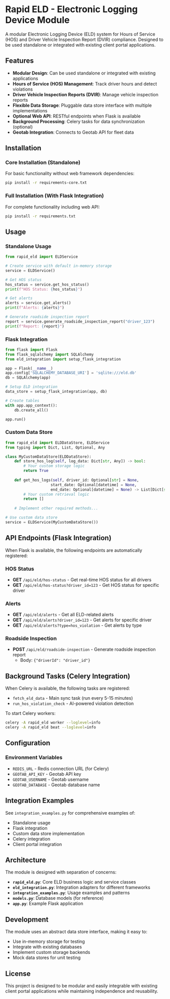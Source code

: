 # Rapid ELD - Electronic Logging Device Module

A modular Electronic Logging Device (ELD) system for Hours of Service (HOS) and Driver Vehicle Inspection Report (DVIR) compliance. Designed to be used standalone or integrated with existing client portal applications.

## Features

- **Modular Design**: Can be used standalone or integrated with existing applications
- **Hours of Service (HOS) Management**: Track driver hours and detect violations
- **Driver Vehicle Inspection Reports (DVIR)**: Manage vehicle inspection reports
- **Flexible Data Storage**: Pluggable data store interface with multiple implementations
- **Optional Web API**: RESTful endpoints when Flask is available
- **Background Processing**: Celery tasks for data synchronization (optional)
- **Geotab Integration**: Connects to Geotab API for fleet data

## Installation

### Core Installation (Standalone)
For basic functionality without web framework dependencies:

```bash
pip install -r requirements-core.txt
```

### Full Installation (With Flask Integration)
For complete functionality including web API:

```bash
pip install -r requirements.txt
```

## Usage

### Standalone Usage

```python
from rapid_eld import ELDService

# Create service with default in-memory storage
service = ELDService()

# Get HOS status
hos_status = service.get_hos_status()
print(f"HOS Status: {hos_status}")

# Get alerts
alerts = service.get_alerts()
print(f"Alerts: {alerts}")

# Generate roadside inspection report
report = service.generate_roadside_inspection_report("driver_123")
print(f"Report: {report}")
```

### Flask Integration

```python
from flask import Flask
from flask_sqlalchemy import SQLAlchemy
from eld_integration import setup_flask_integration

app = Flask(__name__)
app.config['SQLALCHEMY_DATABASE_URI'] = 'sqlite:///eld.db'
db = SQLAlchemy(app)

# Setup ELD integration
data_store = setup_flask_integration(app, db)

# Create tables
with app.app_context():
    db.create_all()

app.run()
```

### Custom Data Store

```python
from rapid_eld import ELDDataStore, ELDService
from typing import Dict, List, Optional, Any

class MyCustomDataStore(ELDDataStore):
    def store_hos_log(self, log_data: Dict[str, Any]) -> bool:
        # Your custom storage logic
        return True
    
    def get_hos_logs(self, driver_id: Optional[str] = None, 
                    start_date: Optional[datetime] = None,
                    end_date: Optional[datetime] = None) -> List[Dict[str, Any]]:
        # Your custom retrieval logic
        return []
    
    # Implement other required methods...

# Use custom data store
service = ELDService(MyCustomDataStore())
```

## API Endpoints (Flask Integration)

When Flask is available, the following endpoints are automatically registered:

### HOS Status
- **GET** `/api/eld/hos-status` - Get real-time HOS status for all drivers
- **GET** `/api/eld/hos-status?driver_id=123` - Get HOS status for specific driver

### Alerts
- **GET** `/api/eld/alerts` - Get all ELD-related alerts
- **GET** `/api/eld/alerts?driver_id=123` - Get alerts for specific driver
- **GET** `/api/eld/alerts?type=hos_violation` - Get alerts by type

### Roadside Inspection
- **POST** `/api/eld/roadside-inspection` - Generate roadside inspection report
  - Body: `{"driverId": "driver_id"}`

## Background Tasks (Celery Integration)

When Celery is available, the following tasks are registered:

- `fetch_eld_data` - Main sync task (run every 5-15 minutes)
- `run_hos_violation_check` - AI-powered violation detection

To start Celery workers:
```bash
celery -A rapid_eld worker --loglevel=info
celery -A rapid_eld beat --loglevel=info
```

## Configuration

### Environment Variables

- `REDIS_URL` - Redis connection URL (for Celery)
- `GEOTAB_API_KEY` - Geotab API key
- `GEOTAB_USERNAME` - Geotab username
- `GEOTAB_DATABASE` - Geotab database name

## Integration Examples

See `integration_examples.py` for comprehensive examples of:
- Standalone usage
- Flask integration
- Custom data store implementation
- Celery integration
- Client portal integration

## Architecture

The module is designed with separation of concerns:

- **`rapid_eld.py`**: Core ELD business logic and service classes
- **`eld_integration.py`**: Integration adapters for different frameworks
- **`integration_examples.py`**: Usage examples and patterns
- **`models.py`**: Database models (for reference)
- **`app.py`**: Example Flask application

## Development

The module uses an abstract data store interface, making it easy to:
- Use in-memory storage for testing
- Integrate with existing databases
- Implement custom storage backends
- Mock data stores for unit testing

## License

This project is designed to be modular and easily integrable with existing client portal applications while maintaining independence and reusability.
